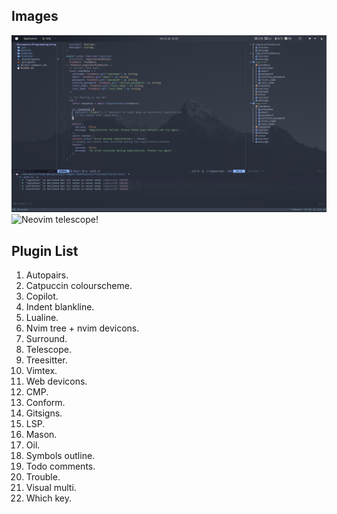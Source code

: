## Images
![Neovim!](images/Neovim.png)
![Neovim telescope!]("images/Neovim-Telescope.png")

## Plugin List
1. Autopairs.
2. Catpuccin colourscheme.
3. Copilot.
4. Indent blankline.
5. Lualine.
6. Nvim tree + nvim devicons.
7. Surround.
8. Telescope.
9. Treesitter.
10. Vimtex.
11. Web devicons.
12. CMP.
13. Conform.
14. Gitsigns.
15. LSP.
16. Mason.
17. Oil.
18. Symbols outline.
19. Todo comments.
20. Trouble.
21. Visual multi.
22. Which key.
